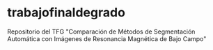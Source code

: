 # trabajofinaldegrado
Repositorio del TFG "Comparación de Métodos de Segmentación Automática con Imágenes de Resonancia Magnética de Bajo Campo"
